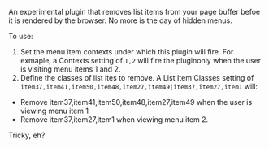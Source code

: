 An experimental plugin that removes list items from your page buffer befoe it is rendered by the browser. No more is the day of hidden menus.

 To use:
1. Set the menu item contexts under which this plugin will fire. For exmaple, a Contexts setting of `1,2` will fire the pluginonly when the user is visiting menu items 1 and 2.
2. Define the classes of list ites to remove. A List Item Classes setting of `item37,item41,item50,item48,item27,item49|item37,item27,item1` will:
* Remove item37,item41,item50,item48,item27,item49 when the user is viewing menu item 1
* Remove item37,item27,item1 when viewing menu item 2.

Tricky, eh?
